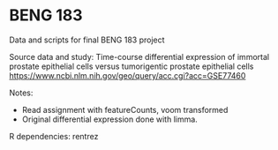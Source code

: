 # BENG 183

Data and scripts for final BENG 183 project

Source data and study: Time-course differential expression of immortal prostate epithelial cells versus tumorigentic prostate epithelial cells 
https://www.ncbi.nlm.nih.gov/geo/query/acc.cgi?acc=GSE77460

Notes: 
* Read assignment with featureCounts, voom transformed
* Original differential expression done with limma.

R dependencies: rentrez
